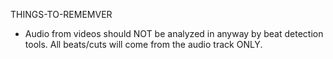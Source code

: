 THINGS-TO-REMEMVER

- Audio from videos should NOT be analyzed in anyway by beat detection tools. All beats/cuts will come from the audio track ONLY.
